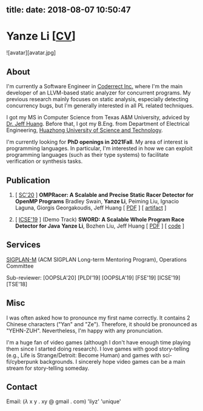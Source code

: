 title:
date: 2018-08-07 10:50:47
---
# Yanze Li \[[CV](index/cv-yanzeli.pdf)\]

![avatar][avatar.jpg]

## About

I'm currently a Software Engineer in [Coderrect Inc.](https://coderrect.com/) where I'm the main developer of an LLVM-based static analyzer for concurrent programs. My previous research mainly focuses on static analysis, especially detecting concurrency bugs, but I'm generally interested in all PL related techniques.


I got my MS in Computer Science from Texas A&M University, adviced by [Dr. Jeff Huang](http://parasol.tamu.edu/~jeff/). Before that, I got my B.Eng. from Department of Electrical Engineering, [Huazhong University of Science and Technology](http://english.hust.edu.cn/).


I'm currently looking for **PhD openings in 2021Fall**. My area of interest is programming languages. In particular, I'm interested in how we can exploit programming languages (such as their type systems) to facilitate verification or synthesis tasks.


## Publication

1. \[ [SC'20](https://sc20.supercomputing.org/) \] **OMPRacer: A Scalable and Precise Static Racer Detector for OpenMP Programs**
  Bradley Swain, **Yanze Li**, Peiming Liu, Ignacio Laguna, Giorgis Georgakoudis, Jeff Huang
  \[ [PDF](index/sc-preprint.pdf) \] \[ [artifact](https://github.com/parasol-aser/OMPRacer) \]

2. \[ [ICSE'19](https://2019.icse-conferences.org/) \] (Demo Track) **SWORD: A Scalable Whole Program Race Detector for Java**
  **Yanze Li**, Bozhen Liu, Jeff Huang
  \[ [PDF](index/icse2019-demo.pdf) \] \[ [code](https://github.com/funemy/SWORD) \]

## Services

[SIGPLAN-M](https://sigplan.org/LongTermMentoring/) (ACM SIGPLAN Long-term Mentoring Program), Operations Committee

Sub-reviewer: \[OOPSLA'20\] \[PLDI'19\] \[OOPSLA'19\] \[FSE'19\] \[ICSE'19\] \[TSE'18\]

## Misc
I was often asked how to pronounce my first name correctly. It contains 2 Chinese characters ("Yan" and "Ze"). Therefore, it should be pronounced as "YEHN-ZUH". Nevertheless, I'm happy with any pronunciation.

I'm a huge fan of video games (although I don't have enough time playing them since I started doing research).
I love games with good story-telling (e.g., Life is Strange/Detroit: Become Human) and games with sci-fi/cyberpunk backgrounds. I sincerely hope video games can be a main stream for story-telling someday.

## Contact

Email: ($\lambda$ x y . xy @ gmail . com) 'liyz' 'unique'
